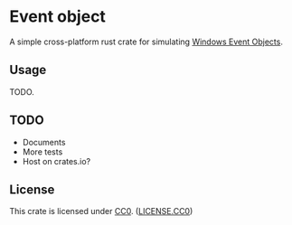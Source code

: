 # Event object

A simple cross-platform rust crate for simulating [Windows Event Objects][WEO].

[WEO]: https://msdn.microsoft.com/en-us/library/windows/desktop/ms682655(v=vs.140).aspx

## Usage

TODO.

## TODO

* Documents
* More tests
* Host on crates.io?

## License

This crate is licensed under [CC0][CC0]. ([LICENSE.CC0](LICENSE.CC0))

[CC0]: https://creativecommons.org/publicdomain/zero/1.0/legalcode
